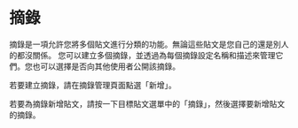 # 摘錄

摘錄是一項允許您將多個貼文進行分類的功能。無論這些貼文是您自己的還是別人的都沒關係。
您可以建立多個摘錄，並透過為每個摘錄設定名稱和描述來管理它們。您也可以選擇是否向其他使用者公開該摘錄。

若要建立摘錄，請在摘錄管理頁面點選「新增」。

若要為摘錄新增貼文，請按一下目標貼文選單中的「摘錄」，然後選擇要新增貼文的摘錄。
